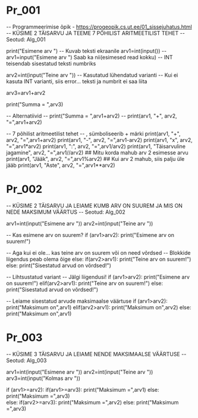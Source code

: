 # Pr_001
--   Programmeerimise õpik - https://progeopik.cs.ut.ee/01_sissejuhatus.html
--   KÜSIME 2 TÄISARVU JA TEEME 7 PÕHILIST ARITMEETILIST TEHET
--   Seotud: Alg_001

print("Esimene arv ")
--   Kuvab teksti ekraanile
arv1=int(input())
--   arv1=input("Esimene arv ")   Saab ka nii(esimesed read kokku)
--   INT teisendab sisestatud teksti numbriks

arv2=int(input("Teine arv "))
--   Kasutatud lühendatud varianti
--   Kui ei kasuta INT varianti, siis error... teksti ja numbrit ei saa liita

arv3=arv1+arv2

print("Summa = ",arv3)

--   Alternatiivid
--   print("Summa = ",arv1+arv2)
--   print(arv1, "+", arv2, "=",arv1+arv2)

--   7 põhilist aritmeetilist tehet
--   , sümboliseerib + märki
print(arv1, "+", arv2, "=",arv1+arv2)
print(arv1, "-", arv2, "=",arv1-arv2)
print(arv1, "x", arv2, "=",arv1*arv2)
print(arv1, ":", arv2, "=",arv1/arv2)
print(arv1, "Täisarvuline jagamine", arv2, "=",arv1//arv2)   ##   Mitu korda mahub arv 2 esimesse arvu
print(arv1, "Jääk", arv2, "=",arv1%arv2)   ##   Kui arv 2 mahub, siis palju üle jääb
print(arv1, "Aste", arv2, "=",arv1**arv2)

# Pr_002
--   KÜSIME 2 TÄISARVU JA LEIAME KUMB ARV ON SUUREM JA MIS ON NEDE MAKSIMUM VÄÄRTUS
--   Seotud: Alg_002

arv1=int(input("Esimene arv "))
arv2=int(input("Teine arv "))

--   Kas esimene arv on suurem?
if (arv1>arv2):
    print("Esimene arv on suurem!")
    
--   Aga kui ei ole... kas teine arv on suurem või on need võrdsed
--   Blokkide liigendus peab olema õige
else:
    if(arv2>arv1):
        print("Teine arv on suurem!")
    else:
        print("Sisestatud arvud on võrdsed!")
        
--   Lihtsustatud variant
--   Jälgi liigendusi!
if (arv1>arv2):
    print("Esimene arv on suurem!")
elif(arv2>arv1):
    print("Teine arv on suurem!")
else:
    print("Sisestatud arvud on võrdsed!")
    
--   Leiame sisestatud arvude maksimaalse väärtuse
if (arv1>arv2):
    print("Maksimum on",arv1)
elif(arv2>arv1):
    print("Maksimum on",arv2)
else:
    print("Maksimum on",arv1)


# Pr_003
--   KÜSIME 3 TÄISARVU JA LEIAME NENDE MAKSIMAALSE VÄÄRTUSE
--   Seotud: Alg_003

arv1=int(input("Esimene arv "))
arv2=int(input("Teine arv "))
arv3=int(input("Kolmas arv "))

if (arv1>=arv2):
    if(arv1>=arv3):
        print("Maksimum =",arv1)
    else:
        print("Maksimum =",arv3)    
else:
    if(arv2>=arv3):
        print("Maksimum =",arv2)
    else:
        print("Maksimum =",arv3)

